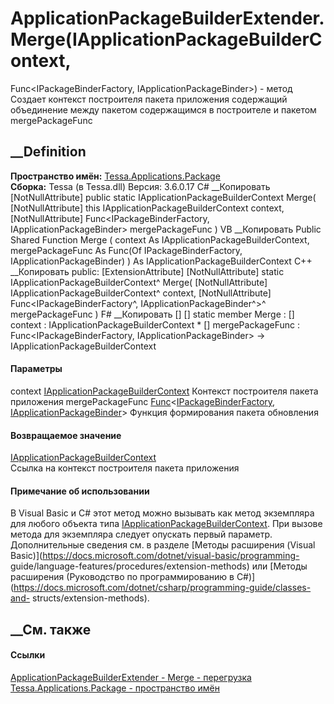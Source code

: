 # ApplicationPackageBuilderExtender.Merge(IApplicationPackageBuilderContext,
Func<IPackageBinderFactory, IApplicationPackageBinder>) - метод
Создает контекст построителя пакета приложения содержащий объединение между
пакетом содержащимся в построителе и пакетом mergePackageFunc
##  __Definition
 **Пространство имён:**
[Tessa.Applications.Package](N_Tessa_Applications_Package.htm)  
 **Сборка:** Tessa (в Tessa.dll) Версия: 3.6.0.17
C# __Копировать
    [NotNullAttribute]
    public static IApplicationPackageBuilderContext Merge(
    	[NotNullAttribute] this IApplicationPackageBuilderContext context,
    	[NotNullAttribute] Func<IPackageBinderFactory, IApplicationPackageBinder> mergePackageFunc
    )
VB __Копировать
    <ExtensionAttribute>
    <NotNullAttribute>
    Public Shared Function Merge ( 
    	<NotNullAttribute> context As IApplicationPackageBuilderContext,
    	<NotNullAttribute> mergePackageFunc As Func(Of IPackageBinderFactory, IApplicationPackageBinder)
    ) As IApplicationPackageBuilderContext
C++ __Копировать
     public:
    [ExtensionAttribute]
    [NotNullAttribute]
    static IApplicationPackageBuilderContext^ Merge(
    	[NotNullAttribute] IApplicationPackageBuilderContext^ context, 
    	[NotNullAttribute] Func<IPackageBinderFactory^, IApplicationPackageBinder^>^ mergePackageFunc
    )
F# __Копировать
     [<ExtensionAttribute>]
    [<NotNullAttribute>]
    static member Merge : 
            [<NotNullAttribute>] context : IApplicationPackageBuilderContext * 
            [<NotNullAttribute>] mergePackageFunc : Func<IPackageBinderFactory, IApplicationPackageBinder> -> IApplicationPackageBuilderContext 
#### Параметры
context
[IApplicationPackageBuilderContext](T_Tessa_Applications_Package_IApplicationPackageBuilderContext.htm)
     Контекст построителя пакета приложения 
mergePackageFunc
[Func](https://learn.microsoft.com/dotnet/api/system.func-2)<[IPackageBinderFactory](T_Tessa_Applications_Package_IPackageBinderFactory.htm),
[IApplicationPackageBinder](T_Tessa_Applications_Package_IApplicationPackageBinder.htm)>
     Функция формирования пакета обновления 
#### Возвращаемое значение
[IApplicationPackageBuilderContext](T_Tessa_Applications_Package_IApplicationPackageBuilderContext.htm)  
Ссылка на контекст построителя пакета приложения
#### Примечание об использовании
В Visual Basic и C# этот метод можно вызывать как метод экземпляра для любого
объекта типа
[IApplicationPackageBuilderContext](T_Tessa_Applications_Package_IApplicationPackageBuilderContext.htm).
При вызове метода для экземпляра следует опускать первый параметр.
Дополнительные сведения см. в разделе [Методы расширения (Visual
Basic)](https://docs.microsoft.com/dotnet/visual-basic/programming-
guide/language-features/procedures/extension-methods) или [Методы расширения
(Руководство по программированию в
C#)](https://docs.microsoft.com/dotnet/csharp/programming-guide/classes-and-
structs/extension-methods).
##  __См. также
#### Ссылки
[ApplicationPackageBuilderExtender -
](T_Tessa_Applications_Package_ApplicationPackageBuilderExtender.htm)
[Merge -
перегрузка](Overload_Tessa_Applications_Package_ApplicationPackageBuilderExtender_Merge.htm)
[Tessa.Applications.Package - пространство
имён](N_Tessa_Applications_Package.htm)
